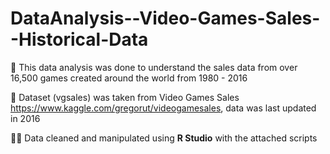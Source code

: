 # DataAnalysis--Video-Games-Sales--Historical-Data

👋  This data analysis was done to understand the sales data from over 16,500 games created around the world from 1980 - 2016

🔗  Dataset (vgsales) was taken from Video Games Sales https://www.kaggle.com/gregorut/videogamesales, data was last updated in 2016

👩‍💻  Data cleaned and manipulated using **R Studio** with the attached scripts
